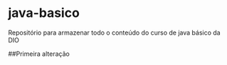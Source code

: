 # java-basico
Repositório para armazenar todo o conteúdo do curso de java básico da DIO

##Primeira alteração
